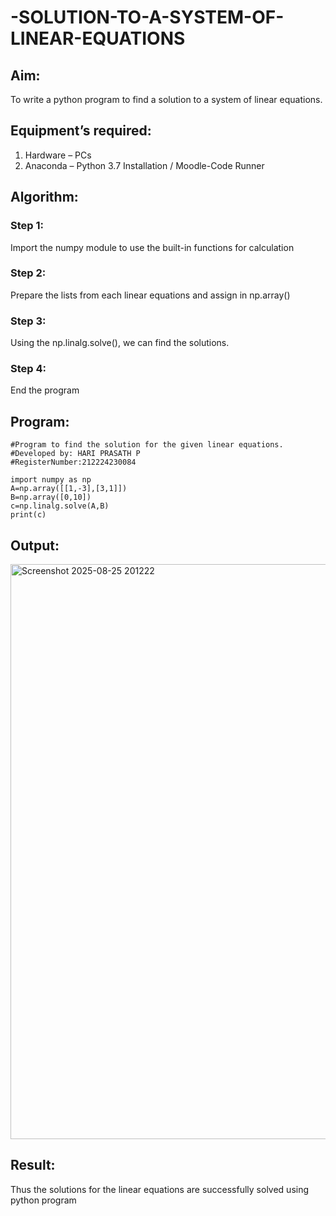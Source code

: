 # -SOLUTION-TO-A-SYSTEM-OF-LINEAR-EQUATIONS
## Aim:
To write a python program to find a solution to a system of linear equations.
## Equipment’s required:
1. 	Hardware – PCs
2. 	Anaconda – Python 3.7 Installation / Moodle-Code Runner
## Algorithm:
### Step 1: 
Import the numpy module to use the built-in functions for calculation
### Step 2: 
Prepare the lists from each linear equations and assign in np.array()
### Step 3: 
Using the np.linalg.solve(), we can find the solutions.
### Step 4: 
End the program
## Program:
```
#Program to find the solution for the given linear equations.
#Developed by: HARI PRASATH P
#RegisterNumber:212224230084

import numpy as np
A=np.array([[1,-3],[3,1]])
B=np.array([0,10])
c=np.linalg.solve(A,B)
print(c)
```
## Output:
<img width="1275" height="920" alt="Screenshot 2025-08-25 201222" src="https://github.com/user-attachments/assets/176fd84a-3735-4ce4-805a-4a73ccf5e022" />

## Result: 
Thus the solutions for the linear equations are successfully solved using python program

